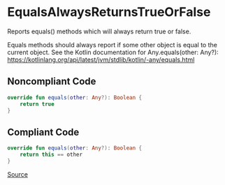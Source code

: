 # EqualsAlwaysReturnsTrueOrFalse

Reports equals() methods which will always return true or false.

Equals methods should always report if some other object is equal to the current object.
See the Kotlin documentation for Any.equals(other: Any?):
https://kotlinlang.org/api/latest/jvm/stdlib/kotlin/-any/equals.html

## Noncompliant Code

```kotlin
override fun equals(other: Any?): Boolean {
    return true
}
```
## Compliant Code

```kotlin
override fun equals(other: Any?): Boolean {
    return this == other
}
```

[Source](https://arturbosch.github.io/detekt/potential-bugs.html#equalsalwaysreturnstrueorfalse)
